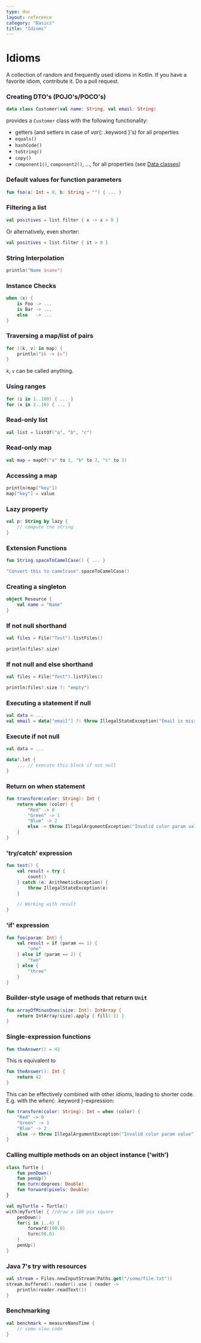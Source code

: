 ```yaml
---
type: doc
layout: reference
category: "Basics"
title: "Idioms"
---
```


# Idioms

A collection of random and frequently used idioms in Kotlin. If you have a favorite idiom, contribute it. Do a pull request.

### Creating DTO's (POJO's/POCO's)

``` kotlin
data class Customer(val name: String, val email: String)
```

provides a `Customer` class with the following functionality:

* getters (and setters in case of *var*{: .keyword }'s) for all properties
* `equals()`
* `hashCode()`
* `toString()`
* `copy()`
* `component1()`, `component2()`, ..., for all properties (see [Data classes](data-classes.html))


### Default values for function parameters

``` kotlin
fun foo(a: Int = 0, b: String = "") { ... }
```

### Filtering a list

``` kotlin
val positives = list.filter { x -> x > 0 }
```

Or alternatively, even shorter:

``` kotlin
val positives = list.filter { it > 0 }
```

### String Interpolation

``` kotlin
println("Name $name")
```

### Instance Checks

``` kotlin
when (x) {
    is Foo -> ...
    is Bar -> ...
    else   -> ...
}
```

### Traversing a map/list of pairs

``` kotlin
for ((k, v) in map) {
    println("$k -> $v")
}
```

`k`, `v` can be called anything.

### Using ranges

``` kotlin
for (i in 1..100) { ... }
for (x in 2..10) { ... }
```

### Read-only list

``` kotlin
val list = listOf("a", "b", "c")
```

### Read-only map

``` kotlin
val map = mapOf("a" to 1, "b" to 2, "c" to 3)
```

### Accessing a map

``` kotlin
println(map["key"])
map["key"] = value
```

### Lazy property

``` kotlin
val p: String by lazy {
    // compute the string
}
```

### Extension Functions

``` kotlin
fun String.spaceToCamelCase() { ... }

"Convert this to camelcase".spaceToCamelCase()
```

### Creating a singleton

``` kotlin
object Resource {
    val name = "Name"
}
```

### If not null shorthand

``` kotlin
val files = File("Test").listFiles()

println(files?.size)
```

### If not null and else shorthand

``` kotlin
val files = File("Test").listFiles()

println(files?.size ?: "empty")
```

### Executing a statement if null

``` kotlin
val data = ...
val email = data["email"] ?: throw IllegalStateException("Email is missing!")
```

### Execute if not null

``` kotlin
val data = ...

data?.let {
    ... // execute this block if not null
}
```

### Return on when statement

``` kotlin
fun transform(color: String): Int {
    return when (color) {
        "Red" -> 0
        "Green" -> 1
        "Blue" -> 2
        else -> throw IllegalArgumentException("Invalid color param value")
    }
}
```

### 'try/catch' expression

``` kotlin
fun test() {
    val result = try {
        count()
    } catch (e: ArithmeticException) {
        throw IllegalStateException(e)
    }

    // Working with result
}
```

### 'if' expression

``` kotlin
fun foo(param: Int) {
    val result = if (param == 1) {
        "one"
    } else if (param == 2) {
        "two"
    } else {
        "three"
    }
}
```

### Builder-style usage of methods that return `Unit`

``` kotlin
fun arrayOfMinusOnes(size: Int): IntArray {
    return IntArray(size).apply { fill(-1) }
}
```


### Single-expression functions

``` kotlin
fun theAnswer() = 42
```

This is equivalent to

``` kotlin
fun theAnswer(): Int {
    return 42
}
```

This can be effectively combined with other idioms, leading to shorter code. E.g. with the *when*{: .keyword }-expression:

``` kotlin
fun transform(color: String): Int = when (color) {
    "Red" -> 0
    "Green" -> 1
    "Blue" -> 2
    else -> throw IllegalArgumentException("Invalid color param value")
}
```

### Calling multiple methods on an object instance ('with')

``` kotlin
class Turtle {
    fun penDown()
    fun penUp()
    fun turn(degrees: Double)
    fun forward(pixels: Double)
}

val myTurtle = Turtle()
with(myTurtle) { //draw a 100 pix square
    penDown()
    for(i in 1..4) {
        forward(100.0)
        turn(90.0)
    }
    penUp()
}
```

### Java 7's try with resources

``` kotlin
val stream = Files.newInputStream(Paths.get("/some/file.txt"))
stream.buffered().reader().use { reader ->
    println(reader.readText())
}
```

### Benchmarking

``` kotlin
val benchmark = measureNanoTime {
    // some slow code
}
```
